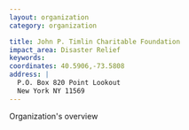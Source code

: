 ```yaml
---
layout: organization
category: organization

title: John P. Timlin Charitable Foundation
impact_area: Disaster Relief
keywords: 
coordinates: 40.5906,-73.5808
address: |
  P.O. Box 820 Point Lookout
  New York NY 11569
---
```

Organization's overview
